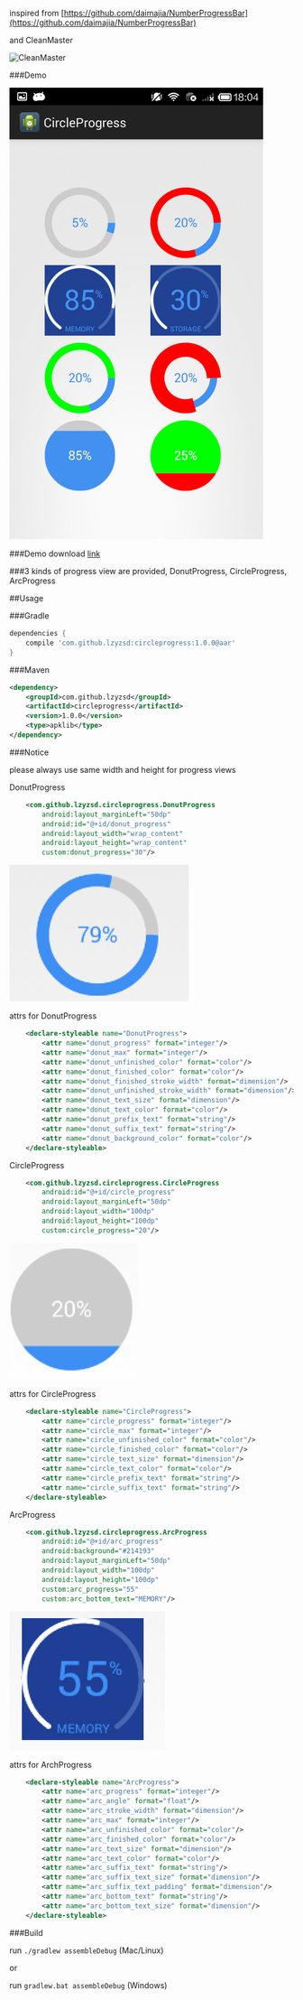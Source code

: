 inspired from
[https://github.com/daimajia/NumberProgressBar](https://github.com/daimajia/NumberProgressBar)

and CleanMaster

![CleanMaster](http://i.stack.imgur.com/sZP5t.png)

###Demo

![CircleProgress](https://raw.githubusercontent.com/lzyzsd/CircleProgress/master/demos/circle_progress.gif)

###Demo download [link](https://raw.githubusercontent.com/lzyzsd/CircleProgress/master/demos/example.apk)

###3 kinds of progress view are provided, DonutProgress, CircleProgress, ArcProgress

##Usage

###Gradle

```groovy
dependencies {
    compile 'com.github.lzyzsd:circleprogress:1.0.0@aar'
}
```

###Maven

```xml
<dependency>
    <groupId>com.github.lzyzsd</groupId>
    <artifactId>circleprogress</artifactId>
    <version>1.0.0</version>
    <type>apklib</type>
</dependency>
```

###Notice

please always use same width and height for progress views

DonutProgress

```xml
    <com.github.lzyzsd.circleprogress.DonutProgress
        android:layout_marginLeft="50dp"
        android:id="@+id/donut_progress"
        android:layout_width="wrap_content"
        android:layout_height="wrap_content"
        custom:donut_progress="30"/>
```

![DonutProgress](https://raw.githubusercontent.com/lzyzsd/CircleProgress/master/demos/donutprogress_demo.png)

attrs for DonutProgress

```xml
    <declare-styleable name="DonutProgress">
        <attr name="donut_progress" format="integer"/>
        <attr name="donut_max" format="integer"/>
        <attr name="donut_unfinished_color" format="color"/>
        <attr name="donut_finished_color" format="color"/>
        <attr name="donut_finished_stroke_width" format="dimension"/>
        <attr name="donut_unfinished_stroke_width" format="dimension"/>
        <attr name="donut_text_size" format="dimension"/>
        <attr name="donut_text_color" format="color"/>
        <attr name="donut_prefix_text" format="string"/>
        <attr name="donut_suffix_text" format="string"/>
        <attr name="donut_background_color" format="color"/>
    </declare-styleable>
```

CircleProgress

```xml
    <com.github.lzyzsd.circleprogress.CircleProgress
        android:id="@+id/circle_progress"
        android:layout_marginLeft="50dp"
        android:layout_width="100dp"
        android:layout_height="100dp"
        custom:circle_progress="20"/>
```

![CircleProgress](https://raw.githubusercontent.com/lzyzsd/CircleProgress/master/demos/circleprogress_demo.png)

attrs for CircleProgress

```xml
    <declare-styleable name="CircleProgress">
        <attr name="circle_progress" format="integer"/>
        <attr name="circle_max" format="integer"/>
        <attr name="circle_unfinished_color" format="color"/>
        <attr name="circle_finished_color" format="color"/>
        <attr name="circle_text_size" format="dimension"/>
        <attr name="circle_text_color" format="color"/>
        <attr name="circle_prefix_text" format="string"/>
        <attr name="circle_suffix_text" format="string"/>
    </declare-styleable>
```

ArcProgress

```xml
    <com.github.lzyzsd.circleprogress.ArcProgress
        android:id="@+id/arc_progress"
        android:background="#214193"
        android:layout_marginLeft="50dp"
        android:layout_width="100dp"
        android:layout_height="100dp"
        custom:arc_progress="55"
        custom:arc_bottom_text="MEMORY"/>
```

![ArcProgress](https://raw.githubusercontent.com/lzyzsd/CircleProgress/master/demos/arcprogress_demo.png)

attrs for ArchProgress

```xml
    <declare-styleable name="ArcProgress">
        <attr name="arc_progress" format="integer"/>
        <attr name="arc_angle" format="float"/>
        <attr name="arc_stroke_width" format="dimension"/>
        <attr name="arc_max" format="integer"/>
        <attr name="arc_unfinished_color" format="color"/>
        <attr name="arc_finished_color" format="color"/>
        <attr name="arc_text_size" format="dimension"/>
        <attr name="arc_text_color" format="color"/>
        <attr name="arc_suffix_text" format="string"/>
        <attr name="arc_suffix_text_size" format="dimension"/>
        <attr name="arc_suffix_text_padding" format="dimension"/>
        <attr name="arc_bottom_text" format="string"/>
        <attr name="arc_bottom_text_size" format="dimension"/>
    </declare-styleable>
```

###Build

run `./gradlew assembleDebug` (Mac/Linux)

or

run `gradlew.bat assembleDebug` (Windows)